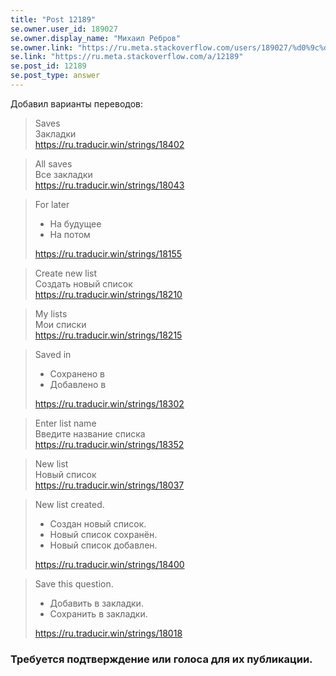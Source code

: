 ```yaml
---
title: "Post 12189"
se.owner.user_id: 189027
se.owner.display_name: "Михаил Ребров"
se.owner.link: "https://ru.meta.stackoverflow.com/users/189027/%d0%9c%d0%b8%d1%85%d0%b0%d0%b8%d0%bb-%d0%a0%d0%b5%d0%b1%d1%80%d0%be%d0%b2"
se.link: "https://ru.meta.stackoverflow.com/a/12189"
se.post_id: 12189
se.post_type: answer
---
```

<p>Добавил варианты переводов:</p>
<blockquote>
<p>Saves<br/>
Закладки<br/>
<a href="https://ru.traducir.win/strings/18402" rel="nofollow noreferrer">https://ru.traducir.win/strings/18402</a></p>
</blockquote>
<blockquote>
<p>All saves<br/>
Все закладки<br/>
<a href="https://ru.traducir.win/strings/18043" rel="nofollow noreferrer">https://ru.traducir.win/strings/18043</a></p>
</blockquote>
<blockquote>
<p>For later<br/></p>
<ul>
<li>На будущее<br/></li>
<li>На потом</li>
</ul>
<p><a href="https://ru.traducir.win/strings/18155" rel="nofollow noreferrer">https://ru.traducir.win/strings/18155</a></p>
</blockquote>
<blockquote>
<p>Create new list<br/>
Создать новый список<br/>
<a href="https://ru.traducir.win/strings/18210" rel="nofollow noreferrer">https://ru.traducir.win/strings/18210</a></p>
</blockquote>
<blockquote>
<p>My lists<br/>
Мои списки<br/>
<a href="https://ru.traducir.win/strings/18215" rel="nofollow noreferrer">https://ru.traducir.win/strings/18215</a></p>
</blockquote>
<blockquote>
<p>Saved in<br/></p>
<ul>
<li>Сохранено в<br/></li>
<li>Добавлено в</li>
</ul>
<p><a href="https://ru.traducir.win/strings/18302" rel="nofollow noreferrer">https://ru.traducir.win/strings/18302</a></p>
</blockquote>
<blockquote>
<p>Enter list name<br/>
Введите название списка<br/>
<a href="https://ru.traducir.win/strings/18352" rel="nofollow noreferrer">https://ru.traducir.win/strings/18352</a></p>
</blockquote>
<blockquote>
<p>New list<br/>
Новый список<br/>
<a href="https://ru.traducir.win/strings/18037" rel="nofollow noreferrer">https://ru.traducir.win/strings/18037</a></p>
</blockquote>
<blockquote>
<p>New list created.<br/></p>
<ul>
<li>Создан новый список.<br/></li>
<li>Новый список сохранён.<br/></li>
<li>Новый список добавлен.</li>
</ul>
<p><a href="https://ru.traducir.win/strings/18400" rel="nofollow noreferrer">https://ru.traducir.win/strings/18400</a></p>
</blockquote>
<blockquote>
<p>Save this question.<br/></p>
<ul>
<li>Добавить в закладки.<br/></li>
<li>Сохранить в закладки.<br/></li>
</ul>
<p><a href="https://ru.traducir.win/strings/18018" rel="nofollow noreferrer">https://ru.traducir.win/strings/18018</a></p>
</blockquote>
<h3>Требуется подтверждение или голоса для их публикации.</h3>
